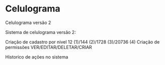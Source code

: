 Celulograma
===========

Celulograma versão 2


Sistema de celulograma versão 2:

Criação de cadastro por nivel 12 (1)/144 (2)/1728 (3)/20736 (4)
Criação de permissões  VER/EDITAR/DELETAR/CRIAR

Historico de ações no sistema
